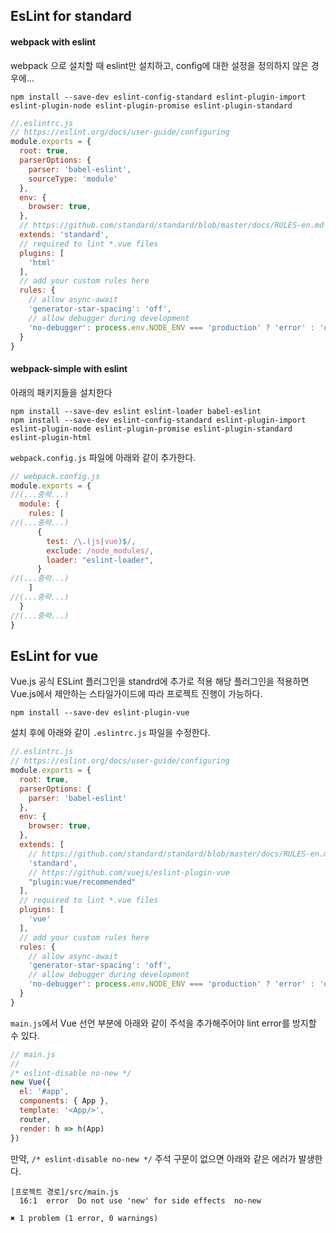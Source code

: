 ## EsLint for standard

#### webpack with eslint
webpack 으로 설치할 때 eslint만 설치하고, config에 대한 설정을 정의하지 않은 경우에...

```
npm install --save-dev eslint-config-standard eslint-plugin-import eslint-plugin-node eslint-plugin-promise eslint-plugin-standard
```

```javascript
//.eslintrc.js
// https://eslint.org/docs/user-guide/configuring
module.exports = {
  root: true,
  parserOptions: {
    parser: 'babel-eslint',
    sourceType: 'module'
  },
  env: {
    browser: true,
  },
  // https://github.com/standard/standard/blob/master/docs/RULES-en.md
  extends: 'standard',
  // required to lint *.vue files
  plugins: [
    'html'
  ],
  // add your custom rules here
  rules: {
    // allow async-await
    'generator-star-spacing': 'off',
    // allow debugger during development
    'no-debugger': process.env.NODE_ENV === 'production' ? 'error' : 'off'
  }
}
```

#### webpack-simple with eslint
아래의 패키지들을 설치한다
```
npm install --save-dev eslint eslint-loader babel-eslint
npm install --save-dev eslint-config-standard eslint-plugin-import eslint-plugin-node eslint-plugin-promise eslint-plugin-standard eslint-plugin-html
```

`webpack.config.js` 파일에 아래와 같이 추가한다.
```javascript
// webpack.config.js
module.exports = {
//(...중략...)
  module: {
    rules: [
//(...중략...)
      {
        test: /\.(js|vue)$/,
        exclude: /node_modules/,
        loader: "eslint-loader",
      }
//(...중략...)      
    ]
//(...중략...)    
  }
//(...중략...)
}
```

## EsLint for vue
Vue.js 공식 ESLint 플러그인을 standrd에 추가로 적용
해당 플러그인을 적용하면 Vue.js에서 제안하는 스타일가이드에 따라 프로젝트 진행이 가능하다.
```
npm install --save-dev eslint-plugin-vue
```

설치 후에 아래와 같이 `.eslintrc.js` 파일을 수정한다.
```javascript
//.eslintrc.js
// https://eslint.org/docs/user-guide/configuring
module.exports = {
  root: true,
  parserOptions: {
    parser: 'babel-eslint'
  },
  env: {
    browser: true,
  },
  extends: [
    // https://github.com/standard/standard/blob/master/docs/RULES-en.md
    'standard',
    // https://github.com/vuejs/eslint-plugin-vue
    "plugin:vue/recommended"
  ],
  // required to lint *.vue files
  plugins: [
    'vue'
  ],
  // add your custom rules here
  rules: {
    // allow async-await
    'generator-star-spacing': 'off',
    // allow debugger during development
    'no-debugger': process.env.NODE_ENV === 'production' ? 'error' : 'off'
  }
}
```

`main.js`에서 Vue 선언 부분에 아래와 같이 주석을 추가해주어야 lint error를 방지할 수 있다.
```javascript
// main.js
//
/* eslint-disable no-new */
new Vue({
  el: '#app',
  components: { App },
  template: '<App/>',
  router,
  render: h => h(App)
})
```

만약, `/* eslint-disable no-new */` 주석 구문이 없으면 아래와 같은 에러가 발생한다.
```
[프로젝트 경로]/src/main.js
  16:1  error  Do not use 'new' for side effects  no-new

✖ 1 problem (1 error, 0 warnings)
```
